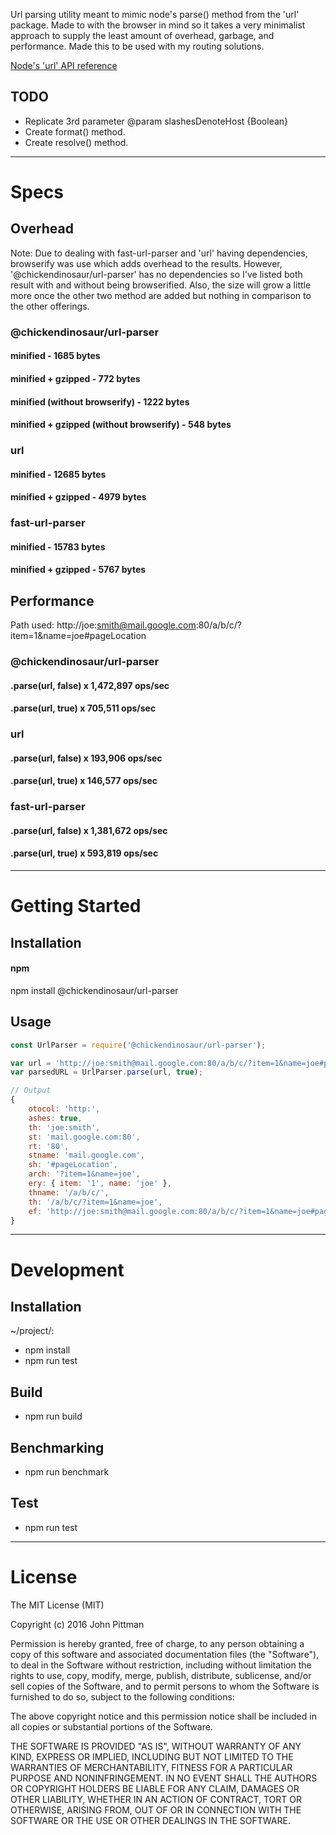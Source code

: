 Url parsing utility meant to mimic node's parse() method from the 'url' package. Made to with the browser in mind so it takes a very minimalist approach to supply the least amount of overhead, garbage, and performance. Made this to be used with my routing solutions.  

[Node's 'url' API reference](https://nodejs.org/docs/latest/api/url.html)

## TODO  

* Replicate 3rd parameter @param slashesDenoteHost {Boolean}
* Create format() method.
* Create resolve() method.

---  

# Specs  

## Overhead  

Note: Due to dealing with fast-url-parser and 'url' having dependencies, browserify was use which adds overhead to the results. However, '@chickendinosaur/url-parser' has no dependencies so I've listed both result with and without being browserified. Also, the size will grow a little more once the other two method are added but nothing in comparison to the other offerings.

### @chickendinosaur/url-parser  
#### minified - 1685 bytes  
#### minified + gzipped - 772 bytes  
#### minified (without browserify) - 1222 bytes  
#### minified + gzipped (without browserify) - 548 bytes  

### url  
#### minified - 12685 bytes  
#### minified + gzipped - 4979 bytes  

### fast-url-parser  
#### minified - 15783 bytes  
#### minified + gzipped - 5767 bytes  

## Performance  

Path used: http://joe:smith@mail.google.com:80/a/b/c/?item=1&name=joe#pageLocation

### @chickendinosaur/url-parser  
#### .parse(url, false) x 1,472,897 ops/sec  
#### .parse(url, true) x 705,511 ops/sec  

### url  
#### .parse(url, false) x 193,906 ops/sec  
#### .parse(url, true) x 146,577 ops/sec  

### fast-url-parser  
#### .parse(url, false) x 1,381,672 ops/sec  
#### .parse(url, true) x 593,819 ops/sec  

---  

# Getting Started  

## Installation

#### npm  

npm install @chickendinosaur/url-parser

## Usage

```javascript
const UrlParser = require('@chickendinosaur/url-parser');

var url = 'http://joe:smith@mail.google.com:80/a/b/c/?item=1&name=joe#pageLocation';
var parsedURL = UrlParser.parse(url, true);

// Output
{
	otocol: 'http:',
	ashes: true,
	th: 'joe:smith',
	st: 'mail.google.com:80',
	rt: '80',
	stname: 'mail.google.com',
	sh: '#pageLocation',
	arch: '?item=1&name=joe',
	ery: { item: '1', name: 'joe' },
	thname: '/a/b/c/',
	th: '/a/b/c/?item=1&name=joe',
	ef: 'http://joe:smith@mail.google.com:80/a/b/c/?item=1&name=joe#pageLocation'
}
```
---  

# Development  

## Installation  

~/project/:

* npm install
* npm run test

## Build  

* npm run build

## Benchmarking  

* npm run benchmark

## Test  

* npm run test

---  

# License  

The MIT License (MIT)

Copyright (c) 2016 John Pittman

Permission is hereby granted, free of charge, to any person obtaining a copy
of this software and associated documentation files (the "Software"), to deal
in the Software without restriction, including without limitation the rights
to use, copy, modify, merge, publish, distribute, sublicense, and/or sell
copies of the Software, and to permit persons to whom the Software is
furnished to do so, subject to the following conditions:

The above copyright notice and this permission notice shall be included in all
copies or substantial portions of the Software.

THE SOFTWARE IS PROVIDED "AS IS", WITHOUT WARRANTY OF ANY KIND, EXPRESS OR
IMPLIED, INCLUDING BUT NOT LIMITED TO THE WARRANTIES OF MERCHANTABILITY,
FITNESS FOR A PARTICULAR PURPOSE AND NONINFRINGEMENT. IN NO EVENT SHALL THE
AUTHORS OR COPYRIGHT HOLDERS BE LIABLE FOR ANY CLAIM, DAMAGES OR OTHER
LIABILITY, WHETHER IN AN ACTION OF CONTRACT, TORT OR OTHERWISE, ARISING FROM,
OUT OF OR IN CONNECTION WITH THE SOFTWARE OR THE USE OR OTHER DEALINGS IN THE
SOFTWARE.
